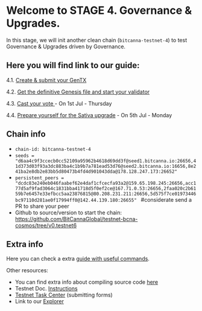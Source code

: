 # Welcome to STAGE 4. Governance & Upgrades.

In this stage, we will init another clean chain (`bitcanna-testnet-4`) to test Governance & Upgrades driven by Governance.


## Here you will find link to our guide:

4.1. [Create & submit your GenTX](https://github.com/BitCannaGlobal/testnet-bcna-cosmos/blob/main/instructions/stage4/task4.1.md)

4.2. [Get the definitive Genesis file and start your validator](https://github.com/BitCannaGlobal/testnet-bcna-cosmos/blob/main/instructions/stage4/task4.2.md)

4.3. [Cast your vote ](https://github.com/BitCannaGlobal/testnet-bcna-cosmos/blob/main/instructions/stage4/task4.3.md) - On 1st Jul - Thursday

4.4. [Prepare yourself for the Sativa upgrade](https://github.com/BitCannaGlobal/testnet-bcna-cosmos/blob/main/instructions/stage4/task4.4.md) - On 5th Jul - Monday


## Chain info
* `chain-id: bitcanna-testnet-4`
* `seeds = "d6aa4c9f3ccecb0cc52109a95962b4618d69dd3f@seed1.bitcanna.io:26656,41d373d03f93a3dc883ba4c1b9b7a781ead53d76@seed2.bitcanna.io:16656,8e241ba2e8db2e83bb5d80473b4fd4d901043dda@178.128.247.173:26652"` 
* `persistent_peers = "dcdc83e240eb046faabef62e4daf1cfcecfa93a2@159.65.198.245:26656,acc177d5af9fad3064c1831bba41718d5f0ef2ce@167.71.0.53:26656,2faa020c2b6159b7e6457e33efbcc5aa23876815@80.208.231.211:26656,5d575f7ce01973446bc97110d281ae0f17994ff0@142.44.139.180:26655" ` #considerate send a PR to share your peer 
* Github to source/version to start the chain: https://github.com/BitCannaGlobal/testnet-bcna-cosmos/tree/v0.testnet6


## Extra info

Here you can check a extra [guide with useful commands](https://github.com/BitCannaGlobal/testnet-bcna-cosmos/blob/main/instructions/stage1/useful.md).

Other resources:
* You can find extra info about compiling source code [here](https://github.com/BitCannaGlobal/testnet-bcna-cosmos)
* Testnet Doc. [Instructions](https://testnet.bitcanna.io/testnet/phase-1-invitational-testnet)
* [Testnet Task Center](https://bitcannavalidators.knack.com/task-center#overview/) (submitting forms)
* Link to our [Explorer](https://https://testnet-explorer.bitcanna.io/)
